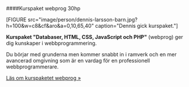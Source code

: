 ####Kurspaket webprog 30hp

[FIGURE src="image/person/dennis-larsson-barn.jpg?h=100&w=c8&cf&aro&a=0,10,65,40" caption="Dennis gick kurspaket."]

**Kurspaket "Databaser, HTML, CSS, JavaScript och PHP"** (webprog) ger dig kunskaper i webbprogrammering.

Du börjar med grunderna men kommer snabbt in i ramverk och en mer avancerad omgivning som är en vardag för en professionell webbprogrammerare.

[Läs om kurspaketet webprog »](webprog)
